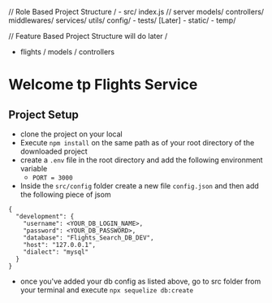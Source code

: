 // Role Based Project Structure 
/
    - src/
        index.js // server
        models/
        controllers/
        middlewares/
        services/
        utils/
        config/
    - tests/ [Later]
    - static/
    - temp/

// Feature Based Project Structure will do later
/
 - flights
    / models
    / controllers

# Welcome tp Flights Service

## Project Setup
- clone the project on your local
- Execute `npm install` on the same path as of your root directory of the downloaded project
- create a `.env` file in the root directory and add the following environment variable
    - `PORT = 3000`
- Inside the `src/config` folder create a new file `config.json` and then add the following piece of jsom
```
{
  "development": {
    "username": <YOUR_DB_LOGIN_NAME>,
    "password": <YOUR_DB_PASSWORD>,
    "database": "Flights_Search_DB_DEV",
    "host": "127.0.0.1",
    "dialect": "mysql"
  }
}
```

- once you've added your db config as listed above, go to src folder from your terminal and execute `npx sequelize db:create`